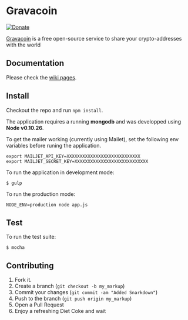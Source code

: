 # Gravacoin

[![Donate](http://gravaco.in/doge/458641ed4b2725b16edbf0192ca0b2f2.png)](http://gravaco.in/458641ed4b2725b16edbf0192ca0b2f2)

[Gravacoin](http://gravaco.in) is a free open-source service to share your crypto-addresses with the world

## Documentation

Please check the [wiki pages](http://github.com/jorge-d/gravacoin/wiki/_pages).

## Install

Checkout the repo and run `npm install`.

The application requires a running **mongodb** and was developped using **Node v0.10.26**.

To get the mailer working (currently using Mailet), set the following env variables before runing the application.

```shell
export MAILJET_API_KEY=XXXXXXXXXXXXXXXXXXXXXXXXXXXX
export MAILJET_SECRET_KEY=XXXXXXXXXXXXXXXXXXXXXXXXXXXX
```

To run the application in development mode:
```shell
$ gulp
```

To run the production mode:
```shell
NODE_ENV=production node app.js
```
## Test

To run the test suite:

```shell
$ mocha
```

## Contributing

1. Fork it.
2. Create a branch (`git checkout -b my_markup`)
3. Commit your changes (`git commit -am "Added Snarkdown"`)
4. Push to the branch (`git push origin my_markup`)
5. Open a Pull Request
6. Enjoy a refreshing Diet Coke and wait
